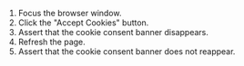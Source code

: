 1. Focus the browser window.
2. Click the "Accept Cookies" button.
3. Assert that the cookie consent banner disappears.
4. Refresh the page.
5. Assert that the cookie consent banner does not reappear.